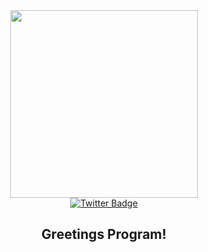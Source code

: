 <div id="header" align="center">
  <img src="https://media.giphy.com/media/UT5C4hCvmlSzJ7QeQy/giphy.gif" width="300"/>
  <br>
  </div>
  <div id="badges" align="center">
  <!--img src="https://img.shields.io/badge/LinkedIn-blue?style=for-the-badge&logo=linkedin&logoColor=white" alt="LinkedIn Badge"/-->
  <a href="https://twitter.com/imubergeek"><img src="https://img.shields.io/badge/Twitter-blue?style=for-the-badge&logo=twitter&logoColor=white" alt="Twitter Badge"/></a>
</div>
<div align="center">
  <h2>Greetings Program!</h2>
</div>

<!--
**imubergeek/imubergeek** is a ✨ _special_ ✨ repository because its `README.md` (this file) appears on your GitHub profile.

Here are some ideas to get you started:

- 🔭 I’m currently working on ...
- 🌱 I’m currently learning ...
- 👯 I’m looking to collaborate on ...
- 🤔 I’m looking for help with ...
- 💬 Ask me about ...
- 📫 How to reach me: imubergeek@gmail.com
- 😄 Pronouns: He/Him
- ⚡ Fun fact: I sleep in a hammock full time
-->
